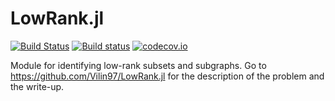 # LowRank.jl

[![Build Status](https://travis-ci.org/Vilin97/LowRank.jl.svg?branch=master)](https://travis-ci.org/Vilin97/LowRank.jl)
[![Build status](https://ci.appveyor.com/api/projects/status/github/Vilin97/LowRank.jl?branch=master&svg=true)](https://ci.appveyor.com/project/Vilin97/lowrank-jl)
[![codecov.io](https://codecov.io/gh/Vilin97/LowRank.jl/branch/master/graph/badge.svg)](https://codecov.io/gh/Vilin97/LowRank.jl)

Module for identifying low-rank subsets and subgraphs. Go to https://github.com/Vilin97/LowRank.jl for the description of the problem and the write-up.
